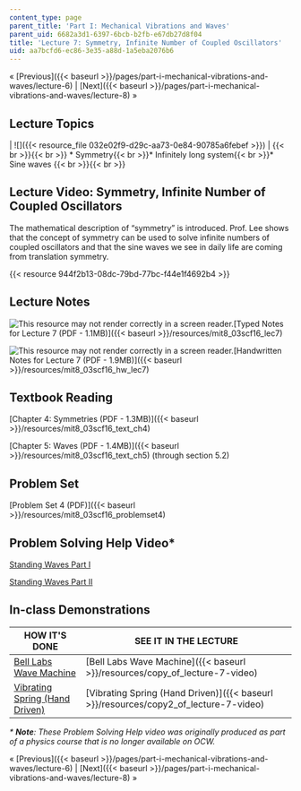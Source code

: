 ```yaml
---
content_type: page
parent_title: 'Part I: Mechanical Vibrations and Waves'
parent_uid: 6682a3d1-6397-6bcb-b2fb-e67db27d8f04
title: 'Lecture 7: Symmetry, Infinite Number of Coupled Oscillators'
uid: aa7bcfd6-ec86-3e35-a88d-1a5eba2076b6
---
```


« [Previous]({{< baseurl >}}/pages/part-i-mechanical-vibrations-and-waves/lecture-6) | [Next]({{< baseurl >}}/pages/part-i-mechanical-vibrations-and-waves/lecture-8) »

Lecture Topics
--------------

| ![]({{< resource_file 032e02f9-d29c-aa73-0e84-90785a6febef >}}) |  {{< br >}}{{< br >}} *   Symmetry{{< br >}}*   Infinitely long system{{< br >}}*   Sine waves {{< br >}}{{< br >}}  

Lecture Video: Symmetry, Infinite Number of Coupled Oscillators
---------------------------------------------------------------

The mathematical description of “symmetry” is introduced. Prof. Lee shows that the concept of symmetry can be used to solve infinite numbers of coupled oscillators and that the sine waves we see in daily life are coming from translation symmetry.

{{< resource 944f2b13-08dc-79bd-77bc-f44e1f4692b4 >}}

Lecture Notes
-------------

![This resource may not render correctly in a screen reader.](/images/inacessible.gif)[Typed Notes for Lecture 7 (PDF - 1.1MB)]({{< baseurl >}}/resources/mit8_03scf16_lec7)

![This resource may not render correctly in a screen reader.](/images/inacessible.gif)[Handwritten Notes for Lecture 7 (PDF - 1.9MB)]({{< baseurl >}}/resources/mit8_03scf16_hw_lec7)

Textbook Reading
----------------

[Chapter 4: Symmetries (PDF - 1.3MB)]({{< baseurl >}}/resources/mit8_03scf16_text_ch4) 

[Chapter 5: Waves (PDF - 1.4MB)]({{< baseurl >}}/resources/mit8_03scf16_text_ch5) (through section 5.2) 

Problem Set
-----------

[Problem Set 4 (PDF)]({{< baseurl >}}/resources/mit8_03scf16_problemset4)

Problem Solving Help Video\*
----------------------------

[Standing Waves Part I](/courses/res-8-005-vibrations-and-waves-problem-solving-fall-2012/pages/problem-solving-videos/standing-waves-part-i-1)

[Standing Waves Part II](/courses/res-8-005-vibrations-and-waves-problem-solving-fall-2012/pages/problem-solving-videos/standing-waves-part-ii-1)

In-class Demonstrations
-----------------------

| HOW IT'S DONE | SEE IT IN THE LECTURE |
| --- | --- |
| [Bell Labs Wave Machine](https://physics.montana.edu/demonstrations/apparatus/3_oscillationsandwaves/demos/belllabswavemachine.html) | [Bell Labs Wave Machine]({{< baseurl >}}/resources/copy_of_lecture-7-video) |
| [Vibrating Spring (Hand Driven)](http://tsgphysics.mit.edu/front/?page=demo.php&letnum=C%2035&show=0) | [Vibrating Spring (Hand Driven)]({{< baseurl >}}/resources/copy2_of_lecture-7-video) 

_\* **Note**: These Problem Solving Help video was originally produced as part of a physics course that is no longer available on OCW._

« [Previous]({{< baseurl >}}/pages/part-i-mechanical-vibrations-and-waves/lecture-6) | [Next]({{< baseurl >}}/pages/part-i-mechanical-vibrations-and-waves/lecture-8) »